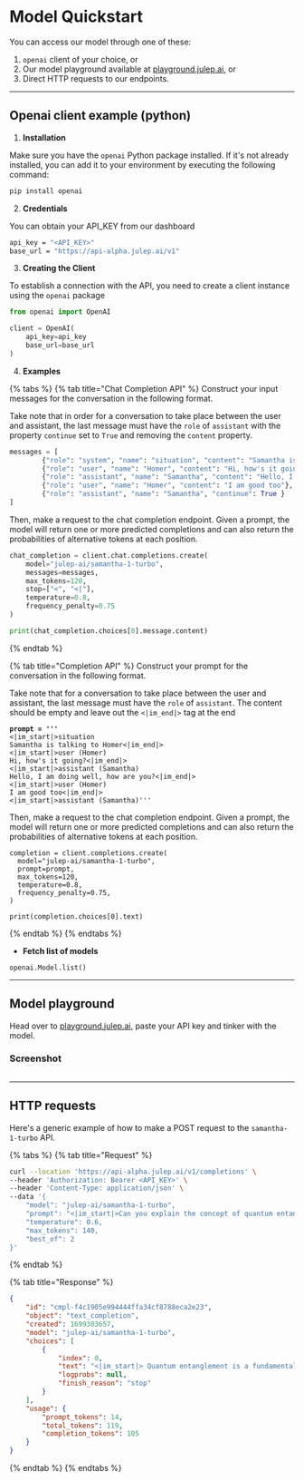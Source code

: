 # Model Quickstart

You can access our model through one of these:
1. `openai` client of your choice, or
1. Our model playground available at [playground.julep.ai](https://playground.julep.ai), or
1. Direct HTTP requests to our endpoints.

*****

## Openai client example (python)

1. **Installation**

Make sure you have the `openai` Python package installed. If it's not already installed, you can add it to your environment by executing the following command:

```bash
pip install openai
```

2. **Credentials**

You can obtain your API\_KEY from our dashboard

```bash
api_key = "<API_KEY>"
base_url = "https://api-alpha.julep.ai/v1"
```

3. **Creating the Client**

To establish a connection with the API, you need to create a client instance using the `openai` package

```python
from openai import OpenAI

client = OpenAI(
    api_key=api_key
    base_url=base_url
)
```

4. **Examples**

{% tabs %}
{% tab title="Chat Completion API" %}
Construct your input messages for the conversation in the following format.

Take note that in order for a conversation to take place between the user and assistant, the last message must have the `role` of `assistant` with the property `continue` set to  `True` and removing the `content` property.

```python
messages = [
        {"role": "system", "name": "situation", "content": "Samantha is talking to Homer"},
        {"role": "user", "name": "Homer", "content": "Hi, how's it going?"},
        {"role": "assistant", "name": "Samantha", "content": "Hello, I am doing well, how are you?"},
        {"role": "user", "name": "Homer", "content": "I am good too"},
        {"role": "assistant", "name": "Samantha", "continue": True }
]

```

Then, make a request to the chat completion endpoint. Given a prompt, the model will return one or more predicted completions and can also return the probabilities of alternative tokens at each position.

```python
chat_completion = client.chat.completions.create(
    model="julep-ai/samantha-1-turbo",
    messages=messages,
    max_tokens=120,
    stop=["<", "<|"],
    temperature=0.8,
    frequency_penalty=0.75
)

print(chat_completion.choices[0].message.content)
```
{% endtab %}

{% tab title="Completion API" %}
Construct your prompt for the conversation in the following format.

Take note that for a conversation to take place between the user and assistant, the last message must have the `role` of `assistant`. The content should be empty and leave out the `<|im_end|>` tag at the end

<pre><code><strong>prompt = '''
</strong>&#x3C;|im_start|>situation
Samantha is talking to Homer&#x3C;|im_end|>
&#x3C;|im_start|>user (Homer)
Hi, how's it going?&#x3C;|im_end|>
&#x3C;|im_start|>assistant (Samantha)
Hello, I am doing well, how are you?&#x3C;|im_end|>
&#x3C;|im_start|>user (Homer)
I am good too&#x3C;|im_end|>
&#x3C;|im_start|>assistant (Samantha)'''
</code></pre>

Then, make a request to the chat completion endpoint. Given a prompt, the model will return one or more predicted completions and can also return the probabilities of alternative tokens at each position.

```
completion = client.completions.create(
  model="julep-ai/samantha-1-turbo",
  prompt=prompt,
  max_tokens=120,
  temperature=0.8,
  frequency_penalty=0.75,
)

print(completion.choices[0].text)
```
{% endtab %}
{% endtabs %}

* **Fetch list of models**

```
openai.Model.list()
```

*****

## Model playground

Head over to [playground.julep.ai](https://playground.julep.ai), paste your API key and tinker with the model.

### Screenshot

<figure><img src=".gitbook/assets/playground-screenshot.png" alt=""><figcaption></figcaption></figure>

*****

## HTTP requests

Here's a generic example of how to make a POST request to the `samantha-1-turbo` API.

{% tabs %}
{% tab title="Request" %}
```bash
curl --location 'https://api-alpha.julep.ai/v1/completions' \
--header 'Authorization: Bearer <API_KEY>' \
--header 'Content-Type: application/json' \
--data '{
    "model": "julep-ai/samantha-1-turbo",
    "prompt": "<|im_start|>Can you explain the concept of quantum entanglement?<|im_end|>",
    "temperature": 0.6,
    "max_tokens": 140,
    "best_of": 2
}'
```
{% endtab %}

{% tab title="Response" %}
```json
{
    "id": "cmpl-f4c1905e994444ffa34cf8788eca2e23",
    "object": "text_completion",
    "created": 1699303657,
    "model": "julep-ai/samantha-1-turbo",
    "choices": [
        {
            "index": 0,
            "text": "<|im_start|> Quantum entanglement is a fundamental concept in quantum mechanics that refers to the phenomenon where two or more particles become interconnected in such a way that the state of one particle is dependent on the state of the other, regardless of the distance between them. This means that if the state of one particle is measured, the state of the other particle is determined as well, even if it is light-years away. This concept challenges our understanding of local realism and has significant implications for quantum computing and communication.",
            "logprobs": null,
            "finish_reason": "stop"
        }
    ],
    "usage": {
        "prompt_tokens": 14,
        "total_tokens": 119,
        "completion_tokens": 105
    }
}
```
{% endtab %}
{% endtabs %}
